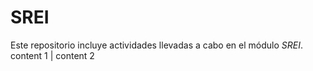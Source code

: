 # SREI
Este repositorio incluye actividades llevadas a cabo en el módulo *SREI*.
content 1 | content 2
